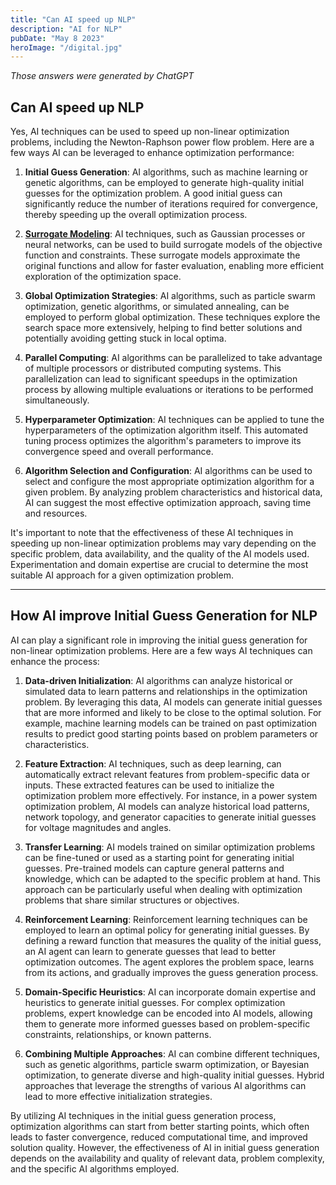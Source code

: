 ```yaml
---
title: "Can AI speed up NLP"
description: "AI for NLP"
pubDate: "May 8 2023"
heroImage: "/digital.jpg"
---
```



*Those answers were generated by ChatGPT*


## Can AI speed up NLP

Yes, AI techniques can be used to speed up non-linear optimization problems, including the Newton-Raphson power flow problem. Here are a few ways AI can be leveraged to enhance optimization performance:

1. **Initial Guess Generation**: AI algorithms, such as machine learning or genetic algorithms, can be employed to generate high-quality initial guesses for the optimization problem. A good initial guess can significantly reduce the number of iterations required for convergence, thereby speeding up the overall optimization process.

2. [**Surrogate Modeling**](https://towardsdatascience.com/an-introduction-to-surrogate-modeling-part-i-fundamentals-84697ce4d241): AI techniques, such as Gaussian processes or neural networks, can be used to build surrogate models of the objective function and constraints. These surrogate models approximate the original functions and allow for faster evaluation, enabling more efficient exploration of the optimization space.

3. **Global Optimization Strategies**: AI algorithms, such as particle swarm optimization, genetic algorithms, or simulated annealing, can be employed to perform global optimization. These techniques explore the search space more extensively, helping to find better solutions and potentially avoiding getting stuck in local optima.

4. **Parallel Computing**: AI algorithms can be parallelized to take advantage of multiple processors or distributed computing systems. This parallelization can lead to significant speedups in the optimization process by allowing multiple evaluations or iterations to be performed simultaneously.

5. **Hyperparameter Optimization**: AI techniques can be applied to tune the hyperparameters of the optimization algorithm itself. This automated tuning process optimizes the algorithm's parameters to improve its convergence speed and overall performance.

6. **Algorithm Selection and Configuration**: AI algorithms can be used to select and configure the most appropriate optimization algorithm for a given problem. By analyzing problem characteristics and historical data, AI can suggest the most effective optimization approach, saving time and resources.

It's important to note that the effectiveness of these AI techniques in speeding up non-linear optimization problems may vary depending on the specific problem, data availability, and the quality of the AI models used. Experimentation and domain expertise are crucial to determine the most suitable AI approach for a given optimization problem.


______



## How AI improve Initial Guess Generation for NLP



AI can play a significant role in improving the initial guess generation for non-linear optimization problems. Here are a few ways AI techniques can enhance the process:

1. **Data-driven Initialization**: AI algorithms can analyze historical or simulated data to learn patterns and relationships in the optimization problem. By leveraging this data, AI models can generate initial guesses that are more informed and likely to be close to the optimal solution. For example, machine learning models can be trained on past optimization results to predict good starting points based on problem parameters or characteristics.

2. **Feature Extraction**: AI techniques, such as deep learning, can automatically extract relevant features from problem-specific data or inputs. These extracted features can be used to initialize the optimization problem more effectively. For instance, in a power system optimization problem, AI models can analyze historical load patterns, network topology, and generator capacities to generate initial guesses for voltage magnitudes and angles.

3. **Transfer Learning**: AI models trained on similar optimization problems can be fine-tuned or used as a starting point for generating initial guesses. Pre-trained models can capture general patterns and knowledge, which can be adapted to the specific problem at hand. This approach can be particularly useful when dealing with optimization problems that share similar structures or objectives.

4. **Reinforcement Learning**: Reinforcement learning techniques can be employed to learn an optimal policy for generating initial guesses. By defining a reward function that measures the quality of the initial guess, an AI agent can learn to generate guesses that lead to better optimization outcomes. The agent explores the problem space, learns from its actions, and gradually improves the guess generation process.

5. **Domain-Specific Heuristics**: AI can incorporate domain expertise and heuristics to generate initial guesses. For complex optimization problems, expert knowledge can be encoded into AI models, allowing them to generate more informed guesses based on problem-specific constraints, relationships, or known patterns.

6. **Combining Multiple Approaches**: AI can combine different techniques, such as genetic algorithms, particle swarm optimization, or Bayesian optimization, to generate diverse and high-quality initial guesses. Hybrid approaches that leverage the strengths of various AI algorithms can lead to more effective initialization strategies.

By utilizing AI techniques in the initial guess generation process, optimization algorithms can start from better starting points, which often leads to faster convergence, reduced computational time, and improved solution quality. However, the effectiveness of AI in initial guess generation depends on the availability and quality of relevant data, problem complexity, and the specific AI algorithms employed.
